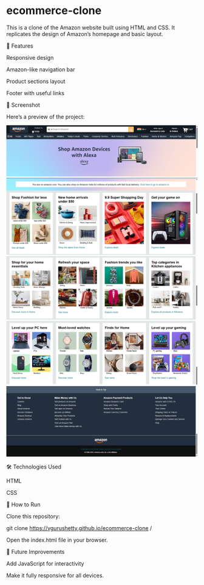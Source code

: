 # ecommerce-clone

This is a clone of the Amazon website built using HTML and CSS.
It replicates the design of Amazon’s homepage and basic layout.

🚀 Features

Responsive design

Amazon-like navigation bar

Product sections layout

Footer with useful links

📸 Screenshot

Here’s a preview of the project:

![Screenshot 1](./Screenshot/Screenshot%201.png)
![Screenshot 2](./Screenshot/Screenshot%202.png)
![Screenshot 3](./Screenshot/Screenshot%203.png)
![Screenshot 4](./Screenshot/Screenshot%204.png)
![Screenshot 5](./Screenshot/Screenshot%205.png)

🛠️ Technologies Used

HTML

CSS

📂 How to Run

Clone this repository:

git clone https://vgurushetty.github.io/ecommerce-clone
/


Open the index.html file in your browser.

📌 Future Improvements

Add JavaScript for interactivity

Make it fully responsive for all devices.
